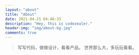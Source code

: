 ```yaml
---
layout: "about"
title: "About"
date: 2021-04-21 04:48:33
description: "Hey, this is codezealer."
header-img: "img/about-bg.jpg"
comments: true
---
```



>写写代码，做做设计，看看产品。
>世界那么大，多玩玩看看。
